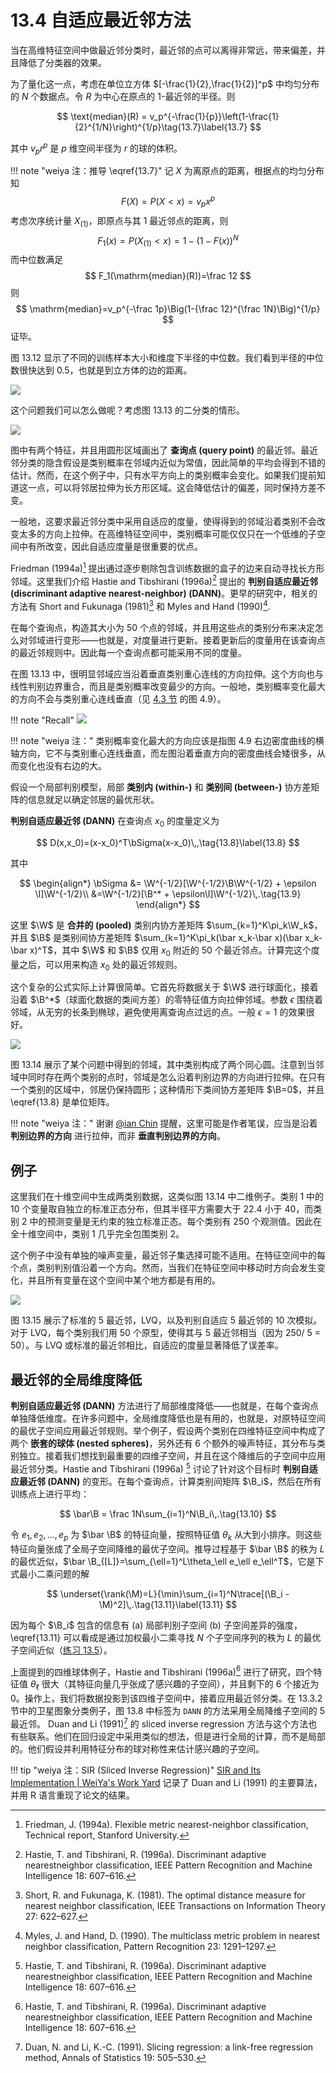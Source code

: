 # 13.4 自适应最近邻方法

当在高维特征空间中做最近邻分类时，最近邻的点可以离得非常远，带来偏差，并且降低了分类器的效果。

为了量化这一点，考虑在单位立方体 $[-\frac{1}{2},\frac{1}{2}]^p$ 中均匀分布的 $N$ 个数据点。令 $R$ 为中心在原点的 1-最近邻的半径。则

$$
\text{median}(R) = v_p^{-\frac{1}{p}}\left(1-\frac{1}{2}^{1/N}\right)^{1/p}\tag{13.7}\label{13.7}
$$

其中 $v_pr^p$ 是 $p$ 维空间半径为 $r$ 的球的体积。

!!! note "weiya 注：推导 \eqref{13.7}"
	记 $X$ 为离原点的距离，根据点的均匀分布知
	$$
	F(X) = P(X<x)=v_px^p
	$$
	考虑次序统计量 $X_{(1)}$，即原点与其 1 最近邻点的距离，则
	$$
	F_1(x)=P(X_{(1)}<x)=1-(1-F(x))^N
	$$
	而中位数满足
	$$
	F_1(\mathrm{median}(R))=\frac 12
	$$
	则
	$$
	\mathrm{median}=v_p^{-\frac 1p}\Big(1-{\frac 12}^{\frac 1N}\Big)^{1/p}
	$$
	证毕。

图 13.12 显示了不同的训练样本大小和维度下半径的中位数。我们看到半径的中位数很快达到 0.5，也就是到立方体的边的距离。

![](../img/13/fig13.12.png)

这个问题我们可以怎么做呢？考虑图 13.13 的二分类的情形。

![](../img/13/fig13.13.png)

图中有两个特征，并且用圆形区域画出了 **查询点 (query point)** 的最近邻。最近邻分类的隐含假设是类别概率在邻域内近似为常值，因此简单的平均会得到不错的估计。然而，在这个例子中，只有水平方向上的类别概率会变化。如果我们提前知道这一点，可以将邻居拉伸为长方形区域。这会降低估计的偏差，同时保持方差不变。

一般地，这要求最近邻分类中采用自适应的度量，使得得到的邻域沿着类别不会改变太多的方向上拉伸。在高维特征空间中，类别概率可能仅仅只在一个低维的子空间中有所改变，因此自适应度量是很重要的优点。

Friedman (1994a)[^1] 提出通过逐步剔除包含训练数据的盒子的边来自动寻找长方形邻域。这里我们介绍  Hastie and Tibshirani (1996a)[^2] 提出的 **判别自适应最近邻 (discriminant adaptive nearest-neighbor) (DANN)**。更早的研究中，相关的方法有 Short and Fukunaga (1981)[^3] 和 Myles and Hand (1990)[^4].

在每个查询点，构造其大小为 50 个点的邻域，并且用这些点的类别分布来决定怎么对邻域进行变形——也就是，对度量进行更新。接着更新后的度量用在该查询点的最近邻规则中。因此每一个查询点都可能采用不同的度量。

在图 13.13 中，很明显邻域应当沿着垂直类别重心连线的方向拉伸。这个方向也与线性判别边界重合，而且是类别概率改变最少的方向。一般地，类别概率变化最大的方向不会与类别重心连线垂直（见 [4.3 节](../04-Linear-Methods-for-Classification/4.3-Linear-Discriminant-Analysis/index.html) 的图 4.9）。

!!! note "Recall"
	![](../img/04/fig4.9.png)

!!! note "weiya 注："
	类别概率变化最大的方向应该是指图 4.9 右边密度曲线的横轴方向，它不与类别重心连线垂直，而左图沿着垂直方向的密度曲线会矮很多，从而变化也没有右边的大。

假设一个局部判别模型，局部 **类别内 (within-)** 和 **类别间 (between-)** 协方差矩阵的信息就足以确定邻居的最优形状。

**判别自适应最近邻 (DANN)** 在查询点 $x_0$ 的度量定义为 

$$
D(x,x_0)=(x-x_0)^T\bSigma(x-x_0)\,,\tag{13.8}\label{13.8}
$$

其中

$$
\begin{align*}
\bSigma &= \W^{-1/2}[\W^{-1/2}\B\W^{-1/2} + \epsilon \I]\W^{-1/2}\\
&=\W^{-1/2}[\B^* + \epsilon\I]\W^{-1/2}\,.\tag{13.9}
\end{align*}
$$

这里 $\W$ 是 **合并的 (pooled)** 类别内协方差矩阵 $\sum_{k=1}^K\pi_k\W_k$，并且 $\B$ 是类别间协方差矩阵 $\sum_{k=1}^K\pi_k(\bar x_k-\bar x)(\bar x_k-\bar x)^T$，其中 $\W$ 和 $\B$ 仅用 $x_0$ 附近的 50 个最近邻点。计算完这个度量之后，可以用来构造 $x_0$ 处的最近邻规则。

这个复杂的公式实际上计算很简单。它首先将数据关于 $\W$ 进行球面化，接着沿着 $\B^*$（球面化数据的类间方差）的零特征值方向拉伸邻域。参数 $\epsilon$ 围绕着邻域，从无穷的长条到椭球，避免使用离查询点过远的点。一般 $\epsilon=1$ 的效果很好。

![](../img/13/fig13.14.png)

图 13.14 展示了某个问题中得到的邻域，其中类别构成了两个同心圆。注意到当邻域中同时存在两个类别的点时，邻域是怎么沿着判别边界的方向进行拉伸。在只有一个类别的区域中，邻居仍保持圆形；这种情形下类间协方差矩阵 $\B=0$，并且 \eqref{13.8} 是单位矩阵。

!!! note "weiya 注："
	谢谢 [@ian Chin](https://disqus.com/by/qianyy/) 提醒，这里可能是作者笔误，应当是沿着 **判别边界的方向** 进行拉伸，而非 **垂直判别边界的方向**。

## 例子

这里我们在十维空间中生成两类别数据，这类似图 13.14 中二维例子。类别 1 中的 10 个变量取自独立的标准正态分布，但其半径平方需要大于 22.4 小于 40，而类别 2 中的预测变量是无约束的独立标准正态。每个类别有 250 个观测值。因此在全十维空间中，类别 1 几乎完全包围类别 2。

这个例子中没有单独的噪声变量，最近邻子集选择可能不适用。在特征空间中的每个点，类别判别值沿着一个方向。然而，当我们在特征空间中移动时方向会发生变化，并且所有变量在这个空间中某个地方都是有用的。

![](../img/13/fig13.15.png)

图 13.15 展示了标准的 5 最近邻，LVQ，以及判别自适应 5 最近邻的 10 次模拟。对于 LVQ，每个类别我们用 50 个原型，使得其与 5 最近邻相当（因为 250/ 5 = 50）。与 LVQ 或标准的最近邻相比，自适应的度量显著降低了误差率。

## 最近邻的全局维度降低

**判别自适应最近邻 (DANN)** 方法进行了局部维度降低——也就是，在每个查询点单独降低维度。在许多问题中，全局维度降低也是有用的，也就是，对原特征空间的最优子空间应用最近邻规则。举个例子，假设两个类别在四维特征空间中构成了两个 **嵌套的球体 (nested spheres)**，另外还有 6 个额外的噪声特征，其分布与类别独立。接着我们想找到最重要的四维子空间，并且在这个降维后的子空间中应用最近邻分类。Hastie and Tibshirani (1996a) [^2] 讨论了针对这个目标时 **判别自适应最近邻 (DANN)** 的变形。在每个查询点，计算类别间矩阵 $\B_i$，然后在所有训练点上进行平均：

$$
\bar\B = \frac 1N\sum_{i=1}^N\B_i\,.\tag{13.10}
$$

令 $e_1,e_2,\ldots,e_p$ 为 $\bar \B$ 的特征向量，按照特征值 $\theta_k$ 从大到小排序。则这些特征向量张成了全局子空间降维的最优子空间。推导过程基于 $\bar \B$ 的秩为 $L$ 的最优近似，$\bar \B_{[L]}=\sum_{\ell=1}^L\theta_\ell e_\ell e_\ell^T$，它是下式最小二乘问题的解

$$
\underset{\rank(\M)=L}{\min}\sum_{i=1}^N\trace[(\B_i - \M)^2]\,.\tag{13.11}\label{13.11}
$$

因为每个 $\B_i$ 包含的信息有 (a) 局部判别子空间 (b) 子空间差异的强度，\eqref{13.11} 可以看成是通过加权最小二乘寻找 $N$ 个子空间序列的秩为 $L$ 的最优子空间近似（[练习 13.5](https://github.com/szcf-weiya/ESL-CN/issues/170)）。

上面提到的四维球体例子，Hastie and Tibshirani (1996a)[^2] 进行了研究，四个特征值 $\theta_\ell$ 很大（其特征向量几乎张成了感兴趣的子空间），并且剩下的 6 个接近为 0。操作上，我们将数据投影到该四维子空间中，接着应用最近邻分类。在 13.3.2 节中的卫星图象分类例子，图 13.8 中标签为 `DANN` 的方法采用全局降维子空间的 5 最近邻。 Duan and Li (1991)[^5] 的 sliced inverse regression 方法与这个方法也有些联系。他们在回归设定中采用类似的想法，但是进行全局的计算，而不是局部的。他们假设并利用特征分布的球对称性来估计感兴趣的子空间。


!!! tip "weiya 注：SIR (Sliced Inverse Regression)"
	[SIR and Its Implementation | WeiYa's Work Yard](https://stats.hohoweiya.xyz//2019/01/05/SIR/) 记录了 Duan and Li (1991) 的主要算法，并用 R 语言重现了论文的结果。

[^1]: Friedman, J. (1994a). Flexible metric nearest-neighbor classification, Technical report, Stanford University.
[^2]: Hastie, T. and Tibshirani, R. (1996a). Discriminant adaptive nearestneighbor classification, IEEE Pattern Recognition and Machine Intelligence 18: 607–616.
[^3]: Short, R. and Fukunaga, K. (1981). The optimal distance measure for nearest neighbor classification, IEEE Transactions on Information Theory 27: 622–627.
[^4]: Myles, J. and Hand, D. (1990). The multiclass metric problem in nearest neighbor classification, Pattern Recognition 23: 1291–1297.
[^5]: Duan, N. and Li, K.-C. (1991). Slicing regression: a link-free regression method, Annals of Statistics 19: 505–530.